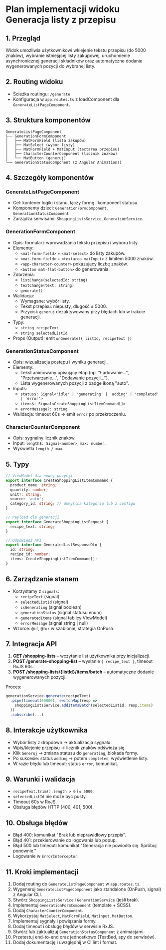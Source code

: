 # Plan implementacji widoku Generacja listy z przepisu

## 1. Przegląd

Widok umożliwia użytkownikowi wklejenie tekstu przepisu (do 5000 znaków), wybranie istniejącej listy zakupowej, uruchomienie asynchronicznej generacji składników oraz automatyczne dodanie wygenerowanych pozycji do wybranej listy.

## 2. Routing widoku

- Ścieżka routingu: `/generate`
- Konfiguracja w `app.routes.ts` z loadComponent dla `GenerateListPageComponent`.

## 3. Struktura komponentów

```
GenerateListPageComponent
├── GenerationFormComponent
│   ├── MatFormField (lista zakupów)
│   ├── MatSelect (wybór listy)
│   ├── MatFormField + MatInput (textarea przepisu)
│   ├── CharacterCounterComponent (licznik znaków)
│   └── MatButton (generuj)
└── GenerationStatusComponent (z Angular Animations)
```

## 4. Szczegóły komponentów

### GenerateListPageComponent

- Cel: kontener logiki i stanu, łączy formę i komponent statusu.
- Komponenty dzieci: `GenerationFormComponent`, `GenerationStatusComponent`
- Zarządza serwisami: `ShoppingListsService`, `GenerationService`.

### GenerationFormComponent

- Opis: formularz wprowadzania tekstu przepisu i wyboru listy.
- Elementy:
  - `<mat-form-field>` + `<mat-select>` do listy zakupów.
  - `<mat-form-field>` + `<textarea matInput>` z limitem 5000 znaków.
  - `<app-character-counter>` pokazujący liczbę znaków.
  - `<button mat-flat-button>` do generowania.
- Zdarzenia:
  - `listChange(selectedId: string)`
  - `textChange(text: string)`
  - `generate()`
- Walidacja:
  - Wymagane: wybór listy.
  - Tekst przepisu: niepusty, długość ≤ 5000.
  - Przycisk `generuj` dezaktywowany przy błędach lub w trakcie generacji.
- Typy:
  - `string recipeText`
  - `string selectedListId`
- Props (Output): emit `onGenerate({ listId, recipeText })`

### GenerationStatusComponent

- Opis: wizualizacja postępu i wyniku generacji.
- Elementy:
  - Tekst animowany opisujący etap (np. "Ładowanie...", "Przetwarzanie...", "Dodawanie pozycji...").
  - Lista wygenerowanych pozycji z badge ikoną "auto".
- Inputs:
  - `status$: Signal<'idle' | 'generating' | 'adding' | 'completed' | 'error'>`
  - `items$: Signal<CreateShoppingListItemCommand[]>`
  - `errorMessage?: string`
- Walidacja: timeout 60s -> emit `error` po przekroczeniu.

### CharacterCounterComponent

- Opis: sygnalny licznik znaków.
- Input: `length$: Signal<number>`, `max: number`.
- Wyświetla `length / max`.

## 5. Typy

```ts
// ViewModel dla nowej pozycji
export interface CreateShoppingListItemCommand {
  product_name: string;
  quantity: number;
  unit?: string;
  source: 'auto';
  category_id: string; // domyślna kategoria lub z configu
}

// Payload dla generacji
export interface GenerateShoppingListRequest {
  recipe_text: string;
}

// Odpowiedź API
export interface GeneratedListResponseDto {
  id: string;
  recipe_id: number;
  items: CreateShoppingListItemCommand[];
}
```

## 6. Zarządzanie stanem

- Korzystamy z `signals`:
  - `recipeText` (signal)
  - `selectedListId` (signal)
  - `isGenerating` (signal boolean)
  - `generationStatus` (signal statusu enum)
  - `generatedItems` (signal tablicy ViewModel)
  - `errorMessage` (signal string | null)
- Wzorce: `@if`, `@for` w szablonie, strategia OnPush.

## 7. Integracja API

1. **GET /shopping-lists** – wczytanie list użytkownika przy inicjalizacji.
2. **POST /generate-shopping-list** – wysłanie `{ recipe_text }`, timeout RxJS 60s.
3. **POST /shopping-lists/{listId}/items/batch** – automatyczne dodanie wygenerowanych pozycji.

Proces:

```ts
generationService.generate(recipeText)
  .pipe(timeout(60000), switchMap(resp =>
    shoppingListsService.addItemsBatch(selectedListId, resp.items)
  ))
  .subscribe(...)
```

## 8. Interakcje użytkownika

- Wybór listy z dropdown -> aktualizacja sygnału.
- Wpis/klejenie przepisu -> licznik znaków odświeża się.
- Klik `Generuj` -> zmiana statusu do `generating`, blokada formy.
- Po sukcesie: status `adding` -> potem `completed`, wyświetlenie listy.
- W razie błędu lub timeout: status `error`, komunikat.

## 9. Warunki i walidacja

- `recipeText.trim().length > 0` i `≤ 5000`.
- `selectedListId` nie może być pusty.
- Timeout 60s w RxJS.
- Obsługa błędów HTTP (400, 401, 500).

## 10. Obsługa błędów

- Błąd 400: komunikat "Brak lub nieprawidłowy przepis".
- Błąd 401: przekierowanie do logowania lub popup.
- Błąd 500 lub timeout: komunikat "Generacja nie powiodła się. Spróbuj ponownie."
- Logowanie w `ErrorInterceptor`.

## 11. Kroki implementacji

1. Dodaj routing do `GenerateListPageComponent` w `app.routes.ts`.
2. Wygeneruj `GenerateListPageComponent` jako standalone (OnPush, signal) z Angular CLI.
3. Stwórz `ShoppingListsService` i `GenerationService` (jeśli brak).
4. Implementuj `GenerationFormComponent` (template + SCSS).
5. Dodaj `CharacterCounterComponent`.
6. Wykorzystaj `MatSelect`, `MatFormField`, `MatInput`, `MatButton`.
7. Implementuj sygnały i powiązania formy.
8. Dodaj timeout i obsługę błędów w serwisie RxJS.
9. Stwórz lub zaktualizuj `GenerationStatusComponent` z animacjami.
10. Przetestuj end-to-end oraz jednostkowo (TestBed, spy do serwisów).
11. Dodaj dokumentację i uwzględnij w CI lint i format.
